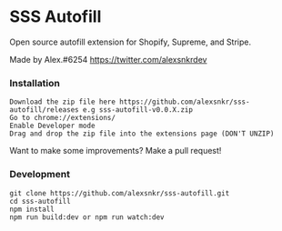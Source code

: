 # SSS Autofill
Open source autofill extension for Shopify, Supreme, and Stripe.

Made by Alex.#6254
https://twitter.com/alexsnkrdev

### Installation
```
Download the zip file here https://github.com/alexsnkr/sss-autofill/releases e.g sss-autofill-v0.0.X.zip
Go to chrome://extensions/
Enable Developer mode
Drag and drop the zip file into the extensions page (DON'T UNZIP)
```


Want to make some improvements? Make a pull request!

### Development 
```
git clone https://github.com/alexsnkr/sss-autofill.git
cd sss-autofill
npm install
npm run build:dev or npm run watch:dev
```
